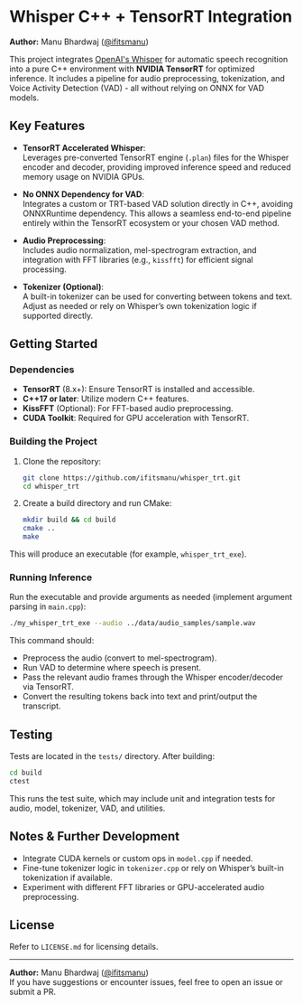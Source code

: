 # Whisper C++ + TensorRT Integration

**Author:** Manu Bhardwaj ([@ifitsmanu](https://github.com/ifitsmanu))

This project integrates [OpenAI's Whisper](https://github.com/openai/whisper) for automatic speech recognition into a pure C++ environment with **NVIDIA TensorRT** for optimized inference. It includes a pipeline for audio preprocessing, tokenization, and Voice Activity Detection (VAD) - all without relying on ONNX for VAD models.

## Key Features

- **TensorRT Accelerated Whisper**:  
  Leverages pre-converted TensorRT engine (`.plan`) files for the Whisper encoder and decoder, providing improved inference speed and reduced memory usage on NVIDIA GPUs.

- **No ONNX Dependency for VAD**:  
  Integrates a custom or TRT-based VAD solution directly in C++, avoiding ONNXRuntime dependency. This allows a seamless end-to-end pipeline entirely within the TensorRT ecosystem or your chosen VAD method.

- **Audio Preprocessing**:  
  Includes audio normalization, mel-spectrogram extraction, and integration with FFT libraries (e.g., `kissfft`) for efficient signal processing.

- **Tokenizer (Optional)**:  
  A built-in tokenizer can be used for converting between tokens and text. Adjust as needed or rely on Whisper’s own tokenization logic if supported directly.


## Getting Started

### Dependencies

- **TensorRT** (8.x+): Ensure TensorRT is installed and accessible.  
- **C++17 or later**: Utilize modern C++ features.  
- **KissFFT** (Optional): For FFT-based audio preprocessing.  
- **CUDA Toolkit**: Required for GPU acceleration with TensorRT.

### Building the Project

1. Clone the repository:
   ```bash
   git clone https://github.com/ifitsmanu/whisper_trt.git
   cd whisper_trt
   ```

2. Create a build directory and run CMake:
   ```bash
   mkdir build && cd build
   cmake ..
   make
   ```

This will produce an executable (for example, `whisper_trt_exe`).

### Running Inference

Run the executable and provide arguments as needed (implement argument parsing in `main.cpp`):

```bash
./my_whisper_trt_exe --audio ../data/audio_samples/sample.wav
```

This command should:

- Preprocess the audio (convert to mel-spectrogram).
- Run VAD to determine where speech is present.
- Pass the relevant audio frames through the Whisper encoder/decoder via TensorRT.
- Convert the resulting tokens back into text and print/output the transcript.

## Testing

Tests are located in the `tests/` directory. After building:

```bash
cd build
ctest
```

This runs the test suite, which may include unit and integration tests for audio, model, tokenizer, VAD, and utilities.

## Notes & Further Development

- Integrate CUDA kernels or custom ops in `model.cpp` if needed.
- Fine-tune tokenizer logic in `tokenizer.cpp` or rely on Whisper’s built-in tokenization if available.
- Experiment with different FFT libraries or GPU-accelerated audio preprocessing.

## License

Refer to `LICENSE.md` for licensing details.

---

**Author:** Manu Bhardwaj ([@ifitsmanu](https://github.com/ifitsmanu))  
If you have suggestions or encounter issues, feel free to open an issue or submit a PR.